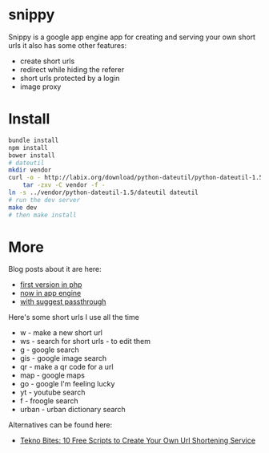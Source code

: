 # snippy

Snippy is a google app engine app for creating and serving your own short urls
it also has some other features:

* create short urls
* redirect while hiding the referer
* short urls protected by a login
* image proxy

# Install

```bash
bundle install
npm install
bower install
# dateutil
mkdir vendor
curl -o - http://labix.org/download/python-dateutil/python-dateutil-1.5.tar.gz |
    tar -zxv -C vendor -f -
ln -s ../vendor/python-dateutil-1.5/dateutil dateutil
# run the dev server
make dev
# then make install
```

# More

Blog posts about it are here:

* [first version in php](http://blog.wtwf.com/2006/08/snippy-urls.php)
* [now in app engine](http://blog.wtwf.com/2010/04/snippy-urls-in-app-engine.html)
* [with suggest passthrough](http://blog.wtwf.com/2010/05/adding-suggest-passthrough-to-snippy.html)

Here's some short urls I use all the time

* w - make a new short url
* ws - search for short urls - to edit them
* g - google search
* gis - google image search
* qr - make a qr code for a url
* map - google maps
* go - google I'm feeling lucky
* yt - youtube search
* f - froogle search
* urban - urban dictionary search

Alternatives can be found here:

* [Tekno Bites: 10 Free Scripts to Create Your Own Url Shortening Service](http://www.teknobites.com/2009/04/16/10-free-scripts-to-create-your-own-url-shortening-service/)
